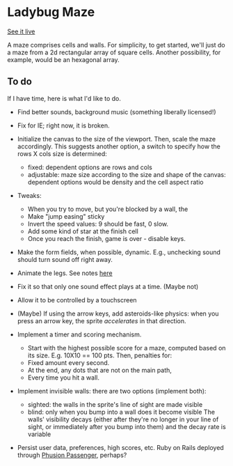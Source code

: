 # Ladybug Maze

[See it live](http://chrismaloney.org/wumzom/maze.html)

A maze comprises cells and walls.  For simplicity, to get started, we'll
just do a maze from a 2d rectangular array of square cells.  Another possibility,
for example, would be an hexagonal array.

## To do

If I have time, here is what I'd like to do.

* Find better sounds, background music (something liberally licensed!)

* Fix for IE; right now, it is broken.

* Initialize the canvas to the size of the viewport.  Then, scale the maze accordingly.
  This suggests another option, a switch to specify how the rows X cols size is
  determined:
    - fixed: dependent options are rows and cols
    - adjustable: maze size according to the size and shape of the canvas:
      dependent options would be density and the cell aspect ratio

* Tweaks:
    * When you try to move, but you're blocked by a wall, the
    * Make "jump easing" sticky
    * Invert the speed values:  9 should be fast, 0 slow.
    * Add some kind of star at the finish cell
    * Once you reach the finish, game is over - disable keys.

* Make the form fields, when possible, dynamic.  E.g., unchecking sound
  should turn sound off right away.

* Animate the legs.  See notes [here](http://chrismaloney.org/notes/Fabric.js#sprites)

* Fix it so that only one sound effect plays at a time.  (Maybe not)

* Allow it to be controlled by a touchscreen

* (Maybe) If using the arrow keys, add asteroids-like physics:  when you press an
  arrow key, the sprite *accelerates* in that direction.

* Implement a timer and scoring mechanism.
    * Start with the highest possible score for a maze, computed based on
      its size.  E.g. 10X10 == 100 pts.  Then, penalties for:
    * Fixed amount every second.
    * At the end, any dots that are not on the main path,
    * Every time you hit a wall.

* Implement invisible walls:  there are two options (implement both):
    * sighted:  the walls in the sprite's line of sight are made visible
    * blind:  only when you bump into a wall does it become visible
  The walls' visibility decays (either after they're no longer in your line of
  sight, or immediately after you bump into them) and the decay rate is variable

* Persist user data, preferences, high scores, etc.  Ruby on Rails deployed
  through [Phusion Passenger](https://www.phusionpassenger.com/), perhaps?
